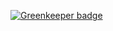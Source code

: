 
[![Greenkeeper badge](https://badges.greenkeeper.io/cobraz/todo-pulumi-appsync-modules.svg)](https://greenkeeper.io/)
